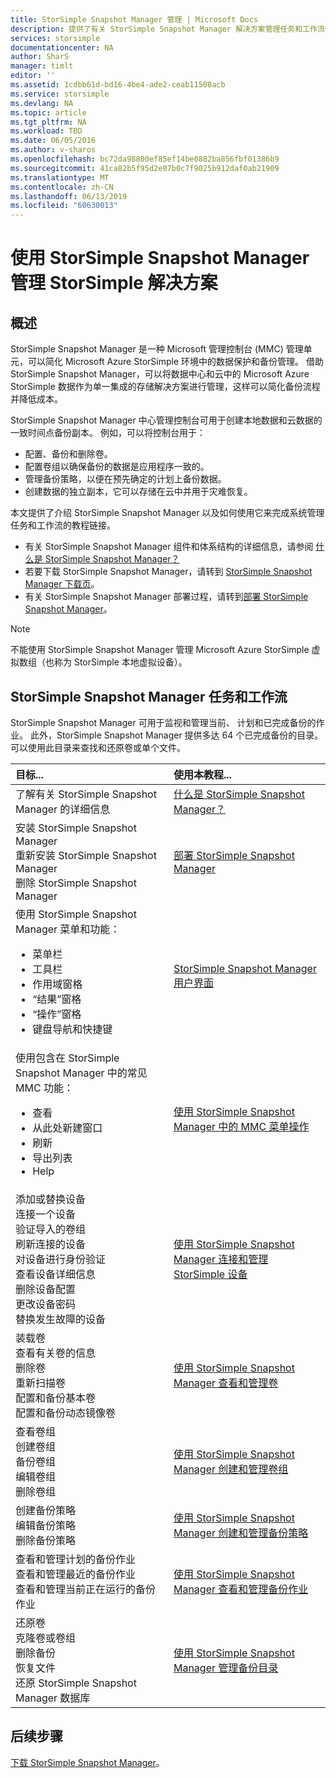 ```yaml
---
title: StorSimple Snapshot Manager 管理 | Microsoft Docs
description: 提供了有关 StorSimple Snapshot Manager 解决方案管理任务和工作流详细信息的概述和链接。
services: storsimple
documentationcenter: NA
author: SharS
manager: timlt
editor: ''
ms.assetid: 1cdbb61d-bd16-4be4-ade2-ceab11508acb
ms.service: storsimple
ms.devlang: NA
ms.topic: article
ms.tgt_pltfrm: NA
ms.workload: TBD
ms.date: 06/05/2016
ms.author: v-sharos
ms.openlocfilehash: bc72da98800ef85ef14be0882ba856fbf01386b9
ms.sourcegitcommit: 41ca82b5f95d2e07b0c7f9025b912daf0ab21909
ms.translationtype: MT
ms.contentlocale: zh-CN
ms.lasthandoff: 06/13/2019
ms.locfileid: "60630013"
---
```

# <a name="use-storsimple-snapshot-manager-to-administer-your-storsimple-solution"></a>使用 StorSimple Snapshot Manager 管理 StorSimple 解决方案

## <a name="overview"></a>概述
StorSimple Snapshot Manager 是一种 Microsoft 管理控制台 (MMC) 管理单元，可以简化 Microsoft Azure StorSimple 环境中的数据保护和备份管理。 借助 StorSimple Snapshot Manager，可以将数据中心和云中的 Microsoft Azure StorSimple 数据作为单一集成的存储解决方案进行管理，这样可以简化备份流程并降低成本。

StorSimple Snapshot Manager 中心管理控制台可用于创建本地数据和云数据的一致时间点备份副本。 例如，可以将控制台用于：

* 配置、备份和删除卷。
* 配置卷组以确保备份的数据是应用程序一致的。
* 管理备份策略，以便在预先确定的计划上备份数据。
* 创建数据的独立副本，它可以存储在云中并用于灾难恢复。

本文提供了介绍 StorSimple Snapshot Manager 以及如何使用它来完成系统管理任务和工作流的教程链接。

* 有关 StorSimple Snapshot Manager 组件和体系结构的详细信息，请参阅 [什么是 StorSimple Snapshot Manager？](storsimple-what-is-snapshot-manager.md) 
* 若要下载 StorSimple Snapshot Manager，请转到 [StorSimple Snapshot Manager 下载页](https://www.microsoft.com/download/details.aspx?id=44220)。
* 有关 StorSimple Snapshot Manager 部署过程，请转到[部署 StorSimple Snapshot Manager](storsimple-snapshot-manager-deployment.md)。

> [!NOTE]
> 不能使用 StorSimple Snapshot Manager 管理 Microsoft Azure StorSimple 虚拟数组（也称为 StorSimple 本地虚拟设备）。


## <a name="storsimple-snapshot-manager-tasks-and-workflows"></a>StorSimple Snapshot Manager 任务和工作流
StorSimple Snapshot Manager 可用于监视和管理当前、 计划和已完成备份的作业。 此外，StorSimple Snapshot Manager 提供多达 64 个已完成备份的目录。 可以使用此目录来查找和还原卷或单个文件。 

| 目标... | 使用本教程... |
|:--- |:--- |
| 了解有关 StorSimple Snapshot Manager 的详细信息 |[什么是 StorSimple Snapshot Manager？](storsimple-what-is-snapshot-manager.md) |
| 安装 StorSimple Snapshot Manager<br>重新安装 StorSimple Snapshot Manager<br>删除 StorSimple Snapshot Manager |[部署 StorSimple Snapshot Manager](storsimple-snapshot-manager-deployment.md) |
| 使用 StorSimple Snapshot Manager 菜单和功能：<ul><li>菜单栏</li><li>工具栏</li><li>作用域窗格</li><li>“结果”窗格</li><li>“操作”窗格</li><li>键盘导航和快捷键</li></ul> |[StorSimple Snapshot Manager 用户界面](storsimple-use-snapshot-manager.md) |
| 使用包含在 StorSimple Snapshot Manager 中的常见 MMC 功能：<ul><li>查看</li><li>从此处新建窗口</li><li>刷新</li><li>导出列表</li><li>Help</li></ul> |[使用 StorSimple Snapshot Manager 中的 MMC 菜单操作](storsimple-snapshot-manager-mmc-menu.md) |
| 添加或替换设备<br>连接一个设备<br>验证导入的卷组<br>刷新连接的设备<br>对设备进行身份验证<br>查看设备详细信息<br>删除设备配置<br>更改设备密码<br>替换发生故障的设备<br> |[使用 StorSimple Snapshot Manager 连接和管理 StorSimple 设备](storsimple-snapshot-manager-manage-devices.md) |
| 装载卷<br>查看有关卷的信息<br>删除卷<br>重新扫描卷<br>配置和备份基本卷<br>配置和备份动态镜像卷 |[使用 StorSimple Snapshot Manager 查看和管理卷](storsimple-snapshot-manager-manage-volumes.md) |
| 查看卷组<br>创建卷组<br>备份卷组<br>编辑卷组<br>删除卷组 |[使用 StorSimple Snapshot Manager 创建和管理卷组](storsimple-snapshot-manager-manage-volume-groups.md) |
| 创建备份策略 <br>编辑备份策略<br>删除备份策略 |[使用 StorSimple Snapshot Manager 创建和管理备份策略](storsimple-snapshot-manager-manage-backup-policies.md) |
| 查看和管理计划的备份作业<br>查看和管理最近的备份作业<br>查看和管理当前正在运行的备份作业 |[使用 StorSimple Snapshot Manager 查看和管理备份作业](storsimple-snapshot-manager-manage-backup-jobs.md) |
| 还原卷<br>克隆卷或卷组<br>删除备份<br>恢复文件<br>还原 StorSimple Snapshot Manager 数据库 |[使用 StorSimple Snapshot Manager 管理备份目录](storsimple-snapshot-manager-manage-backup-catalog.md) |

## <a name="next-steps"></a>后续步骤
[下载 StorSimple Snapshot Manager](https://www.microsoft.com/download/details.aspx?id=44220)。

